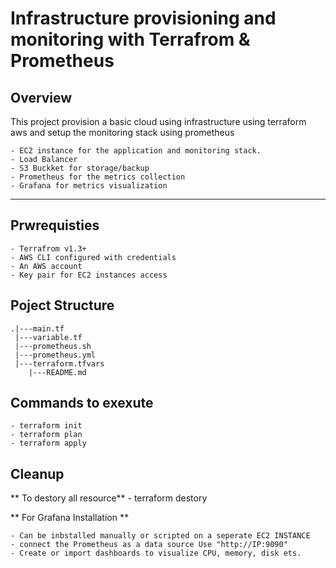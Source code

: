 # Infrastructure provisioning and monitoring with Terrafrom & Prometheus


## Overview

This project provision a basic cloud using infrastructure using terraform aws and setup the monitoring stack using prometheus

    - EC2 instance for the application and monitoring stack.
    - Load Balancer
    - S3 Buckket for storage/backup
    - Prometheus for the metrics collection
    - Grafana for metrics visualization


---

## Prwrequisties

    - Terrafrom v1.3+
    - AWS CLI configured with credentials
    - An AWS account
    - Key pair for EC2 instances access




## Poject Structure

    .|---main.tf
     |---variable.tf
     |---prometheus.sh
     |---prometheus.yml
     |---terraform.tfvars
        |---README.md


## Commands to exexute 
    - terraform init
    - terraform plan
    - terraform apply

## Cleanup
 ** To destory all resource**
    - terraform destory

** For Grafana Installation **

    - Can be inbstalled manually or scripted on a seperate EC2 INSTANCE
    - connect the Prometheus as a data source Use "http://IP:9090"
    - Create or import dashboards to visualize CPU, memory, disk ets.

